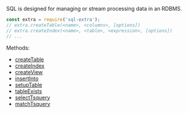 SQL is designed for managing or stream processing data in an RDBMS.

```javascript
const extra = require('sql-extra');
// extra.createTable(<name>, <columns>, [options])
// extra.createIndex(<name>, <table>, <expression>, [options])
// ...
```

Methods:
- [createTable](https://www.npmjs.com/package/@sql-extra/createtable)
- [createIndex](https://www.npmjs.com/package/@sql-extra/createindex)
- [createView](https://www.npmjs.com/package/@sql-extra/createview)
- [insertInto](https://www.npmjs.com/package/@sql-extra/insertinto)
- [setupTable](https://www.npmjs.com/package/@sql-extra/setuptable)
- [tableExists](https://www.npmjs.com/package/@sql-extra/tableexists)
- [selectTsquery](https://www.npmjs.com/package/@sql-extra/selecttsquery)
- [matchTsquery](https://www.npmjs.com/package/@sql-extra/matchtsquery)
